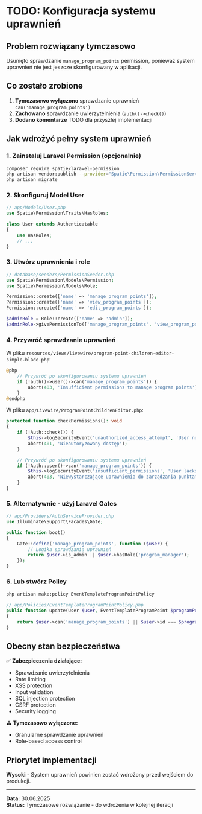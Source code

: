 # TODO: Konfiguracja systemu uprawnień

## Problem rozwiązany tymczasowo

Usunięto sprawdzanie `manage_program_points` permission, ponieważ system uprawnień nie jest jeszcze skonfigurowany w aplikacji.

## Co zostało zrobione

1. **Tymczasowo wyłączono** sprawdzanie uprawnień `can('manage_program_points')`
2. **Zachowano** sprawdzanie uwierzytelnienia (`auth()->check()`)
3. **Dodano komentarze** TODO dla przyszłej implementacji

## Jak wdrożyć pełny system uprawnień

### 1. Zainstaluj Laravel Permission (opcjonalnie)
```bash
composer require spatie/laravel-permission
php artisan vendor:publish --provider="Spatie\Permission\PermissionServiceProvider"
php artisan migrate
```

### 2. Skonfiguruj Model User
```php
// app/Models/User.php
use Spatie\Permission\Traits\HasRoles;

class User extends Authenticatable
{
    use HasRoles;
    // ...
}
```

### 3. Utwórz uprawnienia i role
```php
// database/seeders/PermissionSeeder.php
use Spatie\Permission\Models\Permission;
use Spatie\Permission\Models\Role;

Permission::create(['name' => 'manage_program_points']);
Permission::create(['name' => 'view_program_points']);
Permission::create(['name' => 'edit_program_points']);

$adminRole = Role::create(['name' => 'admin']);
$adminRole->givePermissionTo(['manage_program_points', 'view_program_points', 'edit_program_points']);
```

### 4. Przywróć sprawdzanie uprawnień
W pliku `resources/views/livewire/program-point-children-editor-simple.blade.php`:
```php
@php
    // Przywróć po skonfigurowaniu systemu uprawnień
    if (!auth()->user()->can('manage_program_points')) {
        abort(403, 'Insufficient permissions to manage program points');
    }
@endphp
```

W pliku `app/Livewire/ProgramPointChildrenEditor.php`:
```php
protected function checkPermissions(): void
{
    if (!Auth::check()) {
        $this->logSecurityEvent('unauthorized_access_attempt', 'User not authenticated');
        abort(401, 'Nieautoryzowany dostęp');
    }

    // Przywróć po skonfigurowaniu systemu uprawnień
    if (!Auth::user()->can('manage_program_points')) {
        $this->logSecurityEvent('insufficient_permissions', 'User lacks manage_program_points permission');
        abort(403, 'Niewystarczające uprawnienia do zarządzania punktami programu');
    }
}
```

### 5. Alternatywnie - użyj Laravel Gates
```php
// app/Providers/AuthServiceProvider.php
use Illuminate\Support\Facades\Gate;

public function boot()
{
    Gate::define('manage_program_points', function ($user) {
        // Logika sprawdzania uprawnień
        return $user->is_admin || $user->hasRole('program_manager');
    });
}
```

### 6. Lub stwórz Policy
```bash
php artisan make:policy EventTemplateProgramPointPolicy
```

```php
// app/Policies/EventTemplateProgramPointPolicy.php
public function update(User $user, EventTemplateProgramPoint $programPoint)
{
    return $user->can('manage_program_points') || $user->id === $programPoint->created_by;
}
```

## Obecny stan bezpieczeństwa

✅ **Zabezpieczenia działające:**
- Sprawdzanie uwierzytelnienia
- Rate limiting  
- XSS protection
- Input validation
- SQL injection protection
- CSRF protection
- Security logging

⚠️ **Tymczasowo wyłączone:**
- Granularne sprawdzanie uprawnień
- Role-based access control

## Priorytet implementacji

**Wysoki** - System uprawnień powinien zostać wdrożony przed wejściem do produkcji.

---

**Data:** 30.06.2025  
**Status:** Tymczasowe rozwiązanie - do wdrożenia w kolejnej iteracji
